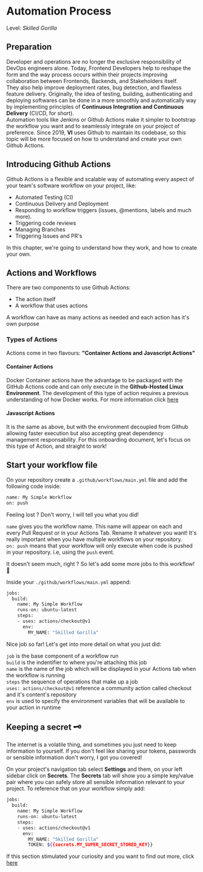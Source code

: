 # Automation Process
Level: *Skilled Gorilla*

## Preparation

Developer and operations are no longer the exclusive responsibility of DevOps engineers alone. Today, Frontend Developers help to reshape the form and the way process occurs within their projects improving collaboration between Frontends, Backends, and Stakeholders itself. <br/>
They also help improve deployment rates, bug detection, and flawless feature delivery. Originally, the idea of testing, building, authenticating and deploying softwares can be done in a more smoothly and automatically way by implementing principles of **Continuous Integration and Continuous Delivery** (CI/CD, for short).<br/>
Automation tools like Jenkins or Github Actions make it simpler to bootstrap the workflow you want and to seamlessly integrate on your project of preference. Since 2019, **VI** uses Github to maintain its codebase, so this topic will be more focused on how to understand and create your own Github Actions.

## Introducing Github Actions

Github Actions is a flexible and scalable way of automating every aspect of your team's software workflow on your project, like:

  - Automated Testing (CI)
  - Continuous Delivery and Deployment
  - Responding to workflow triggers (issues, @mentions, labels and much more).
  - Triggering code reviews
  - Managing Branches
  - Triggering Issues and PR's

In this chapter, we're going to understand how they work, and how to create your own.

## Actions and Workflows

There are two components to use Github Actions:
  - The action itself
  - A workflow that uses actions

A workflow can have as many actions as needed and each action has it's own purpose

### Types of Actions

Actions come in two flavours: **"Container Actions and Javascript Actions"**

#### Container Actions

Docker Container actions have the advantage to be packaged with the GitHub Actions code and can only execute in the **Github-Hosted Linux Environment**. The development of this type of action requires a previous understanding of how Docker works. For more information click [here](https://help.github.com/en/actions/automating-your-workflow-with-github-actions/creating-a-docker-container-action)

#### Javascript Actions

It is the same as above, but with the environment decoupled from Github allowing faster execution but also accepting great dependency management responsability. For this onboarding document, let's focus on this type of Action, and straight to work!

## Start your workflow file

On your repository create a ```.github/workflows/main.yml``` file and add the following code inside:

```sh
name: My Simple Workflow
on: push
```

Feeling lost ? Don't worry, I will tell you what you did!

```name``` gives you the workflow name. This name will appear on each and every Pull Request or in your Actions Tab. Rename it whatever you want! It's really important when you have multiple workflows on your repository. <br/>
```on: push``` means that your workflow will only execute when code is pushed in your repository. i.e, using the ```push``` event.

It doesn't seem much, right ? So let's add some more jobs to this workflow! 💼

Inside your ```./github/workflows/main.yml``` append:

```sh
jobs:
  build:
    name: My Simple Workflow
    runs-on: ubuntu-latest    
    steps:
    - uses: actions/checkout@v1
      env:
        MY_NAME: "Skilled Gorilla"
```

Nice job so far! Let's get into more detail on what you just did:

```job``` is the base component of a workflow run <br />
```build``` is the indentifier to where you're attaching this job<br />
```name``` is the name of the job which will be displayed in your Actions tab when the workflow is running<br />
```steps``` the sequence of operations that make up a job<br />
```uses: actions/checkout@v1``` reference a community action called checkout and it's content's repository<br />
```env``` is used to specify the environment variables that will be available to your action in runtime<br />

## Keeping a secret 🗝️

The internet is a volatile thing, and sometimes you just need to keep information to yourself. If you don't feel like sharing your tokens, passwords or sensible information don't worry, I got you covered!<br/>

On your project's navigation tab select **Settings** and them, on your left sidebar click on **Secrets**.
The **Secrets** tab will show you a simple key/value pair where you can safely store all sensible information relevant to your project. To reference that on your workflow simply add:

```sh
jobs:
  build:
    name: My Simple Workflow
    runs-on: ubuntu-latest    
    steps:
    - uses: actions/checkout@v1
      env:
        MY_NAME: "Skilled Gorilla"
        TOKEN: ${{secrets.MY_SUPER_SECRET_STORED_KEY}}
```

If this section stimulated your curiosity and you want to find out more, click [here](https://help.github.com/en/actions/automating-your-workflow-with-github-actions/creating-a-javascript-action)

<authors-component v-bind:authors="[
    {
      username: 'tiagoaguiar31',
      name: 'Tiago Aguiar'
    },]"/>